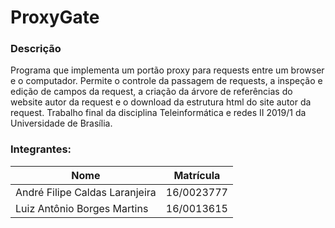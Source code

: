 # ProxyGate

### Descrição

Programa que implementa um portão proxy para requests entre um browser e o computador. Permite o controle da passagem de requests, a inspeção e edição de campos da request, a criação da árvore de referências do website autor da request e o download da estrutura html do site autor da request. Trabalho final da disciplina Teleinformática e redes II 2019/1 da Universidade de Brasília.

### Integrantes:

Nome | Matrícula
---  | ---
André Filipe Caldas Laranjeira | 16/0023777
Luiz Antônio Borges Martins | 16/0013615
